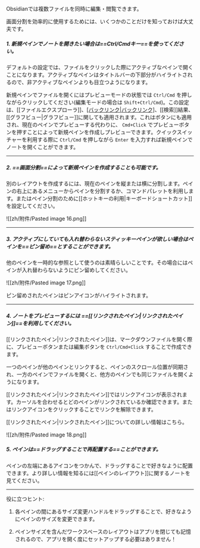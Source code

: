Obsidianでは複数ファイルを同時に編集・閲覧できます。

画面分割を効率的に使用するためには、いくつかのことだけを知っておけば大丈夫です。

##### 1. 新規ペインでノートを開きたい場合は==Ctrl/Cmdキー==を使ってください。

デフォルトの設定では、ファイルをクリックした際にアクティブなペインで開くことになります。アクティブなペインはタイトルバーの下部分がハイライトされるので、非アクティブなペインよりも目立つようになります。

新規ペインでファイルを開くにはプレビューモードの状態では `Ctrl/Cmd` を押しながらクリックしてください(編集モードの場合は `Shift+Ctrl/Cmd`)。この設定は、[[ファイルエクスプローラ]]、[[バックリンク|バックリンク]](リンクとリンクされていないメンションの両方)、[[検索]]結果、[[グラフビュー|グラフビュー]]に関しても適用されます。これはボタンにも適用され、現在のペインでプレビューする代わりに、 `Cmd+Click` でプレビューボタンを押すことによって新規ペインを作成しプレビューできます。クイックスイッチャーを利用する際に `Ctrl/Cmd` を押しながら `Enter` を入力すれば新規ペインでノートを開くことができます。


---

##### 2. ==画面分割==によって新規ペインを作成することも可能です。
	
別のレイアウトを作成するには、現在のペインを縦または横に分割します。ペインの右上にあるメニューからペインを分割するか、コマンドパレットを利用します。またはペイン分割のために[[ホットキーの利用|キーボードショートカット]]を設定してください。

![[zh/附件/Pasted image 16.png]]


---

##### 3. アクティブにしていても入れ替わらないスティッキーペインが欲しい場合はペインを==ピン留め==とすることができます。

他のペインを一時的な参照として使うのは素晴らしいことです。その場合にはペインが入れ替わらないようにピン留めしてください。

![[zh/附件/Pasted image 17.png]]

ピン留めされたペインはピンアイコンがハイライトされます。

---

##### 4. ノートをプレビューするには ==[[リンクされたペイン|リンクされたペイン]]==を利用してください。

[[リンクされたペイン|リンクされたペイン]]は、マークダウンファイルを開く際に、プレビューボタンまたは編集ボタンを `Ctrl/Cmd+Click` することで作成できます。

一つのペインが他のペインとリンクすると、ペインのスクロール位置が同期され、一方のペインでファイルを開くと、他方のペインでも同じファイルを開くようになります。

[[リンクされたペイン|リンクされたペイン]]ではリンクアイコンが表示されます。カーソルを合わせるとどのペインがリンクされているか確認できます。またはリンクアイコンをクリックすることでリンクを解除できます。

[[リンクされたペイン|リンクされたペイン]]についての詳しい情報はこちら。

![[zh/附件/Pasted image 18.png]]

##### 5. ペインは==ドラッグすることで再配置する==ことができます。

ペインの左端にあるアイコンをつかんで、ドラッグすることで好きなように配置できます。より詳しい情報を知るには[[ペインのレイアウト]]に関するノートを見てください。

---

役に立つヒント: 

1. 各ペインの間にあるサイズ変更ハンドルをドラッグすることで、好きなようにペインのサイズを変更できます。

2. ペインサイズを含んだワークスペースのレイアウトはアプリを閉じても記憶されるので、アプリを開く度にセットアップする必要はありません！